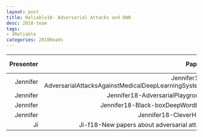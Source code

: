 ```yaml
---
layout: post
title: Reliable18- Adversarial Attacks and DNN 
desc: 2018-team
tags:
- 3Reliable
categories: 2018Reads
---
```



| Presenter | Papers | Paper URL| Our Presentation |
| -----: | ---------------------------: | :----- | :----- |
| Jennifer |  Jennifer18-AdversarialAttacksAgainstMedicalDeepLearningSystems | [PDF](https://arxiv.org/abs/1711.02846) |  [PDF]({{site.baseurl}}/MoreTalksTeam/Jennifer18-AdversarialAttacksAgainstMedicalDeepLearningSystems.pdf) | 
| Jennifer |  Jennifer18-AdversarialPlayground | [PDF](https://arxiv.org/abs/1801.02774) |  [PDF]({{site.baseurl}}/MoreTalksTeam/Jennifer18-AdversarialPlayground.pdf) | 
| Jennifer |  Jennifer18-Black-boxDeepWordbug | [PDF](https://arxiv.org/abs/1703.09387) |  [PDF]({{site.baseurl}}/MoreTalksTeam/Jennifer18-Black-boxDeepWordbug.pdf) | 
| Jennifer |  Jennifer18-CleverHans | [PDF](https://openreview.net/pdf?id=S18Su--CW) |  [PDF]({{site.baseurl}}/MoreTalksTeam/Jennifer18-CleverHans.pdf) | 
| Ji | Ji-f18-New papers about adversarial attack | [PDF]({{site.baseurl}}/MoreTalksTeam/Ji-f18-NewAEs.pdf) | 
